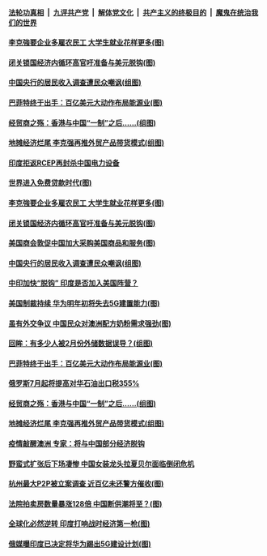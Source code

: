####  [法轮功真相](../../../../basic/blob/master/README.md?t=07071431) &nbsp;|&nbsp; [九评共产党](../../../../9ping.md/blob/master/README.md?t=07071431) &nbsp;|&nbsp; [解体党文化](../../../../jtdwh.md/blob/master/README.md?t=07071431)  &nbsp;|&nbsp; [共产主义的终极目的](../../../../gczydzjmd.md/blob/master/README.md?t=07071431) &nbsp;|&nbsp; [魔鬼在统治我们的世界](../../../../mgztzwmdsj.md/blob/master/README.md?t=07071431) 

#### [李克強要企业多雇农民工 大学生就业花样更多(图)](../pages/p5/938870.md?t=07071431) 

#### [闭关锁国经济内循环高官吁准备与美元脱钩(图)](../pages/p5/938898.md?t=07071431) 

#### [中国央行的居民收入调查遭民众嘲讽(组图)](../pages/p5/938858.md?t=07071431) 

#### [巴菲特终于出手：百亿美元大动作布局能源业(图)](../pages/p5/938787.md?t=07071431) 

#### [经贸商之殇：香港与中国“一制”之后……(组图)](../pages/p5/938780.md?t=07071431) 

#### [地摊经济烂尾 李克强再推外贸产品带货模式(组图)](../pages/p5/938783.md?t=07071431) 

#### [印度拒返RCEP再封杀中国电力设备](../pages/p5/938910.md?t=07071431) 

#### [世界进入免费贷款时代(图)](../pages/p5/938900.md?t=07071431) 

#### [李克強要企业多雇农民工 大学生就业花样更多(图)](../pages/p5/938870.md?t=07071431) 

#### [闭关锁国经济内循环高官吁准备与美元脱钩(图)](../pages/p5/938898.md?t=07071431) 

#### [美国商会敦促中国加大采购美国商品和服务(图)](../pages/p5/938895.md?t=07071431) 

#### [中国央行的居民收入调查遭民众嘲讽(组图)](../pages/p5/938858.md?t=07071431) 

#### [中印加快“脱钩” 印度是否加入美国阵营？](../pages/p5/938851.md?t=07071431) 

#### [美国制裁持续 华为明年初将失去5G建置能力(图)](../pages/p5/938819.md?t=07071431) 

#### [虽有外交争议 中国民众对澳洲配方奶粉需求强劲(图)](../pages/p5/938805.md?t=07071431) 

#### [回眸：有多少人被2月份外储数据误导？(组图)](../pages/p5/938781.md?t=07071431) 

#### [巴菲特终于出手：百亿美元大动作布局能源业(图)](../pages/p5/938787.md?t=07071431) 

#### [俄罗斯7月起将提高对华石油出口税355%](../pages/p5/938786.md?t=07071431) 

#### [经贸商之殇：香港与中国“一制”之后……(组图)](../pages/p5/938780.md?t=07071431) 

#### [地摊经济烂尾 李克强再推外贸产品带货模式(组图)](../pages/p5/938783.md?t=07071431) 

#### [疫情敲醒澳洲 专家：将与中国部分经济脱钩](../pages/p5/938760.md?t=07071431) 

#### [野蛮式扩张后下场凄惨 中国女装龙头拉夏贝尔面临倒闭危机](../pages/p5/938756.md?t=07071431) 

#### [杭州最大P2P被立案调查 近百亿未还警方催收(图)](../pages/p5/938754.md?t=07071431) 

#### [法院拍卖房数量暴涨128倍 中国断供潮将至？(图)](../pages/p5/938685.md?t=07071431) 

#### [全球化必然逆转 印度打响战时经济第一枪(图)](../pages/p5/938684.md?t=07071431) 

#### [俄媒曝印度已决定将华为踢出5G建设计划(图)](../pages/p5/938699.md?t=07071431) 

